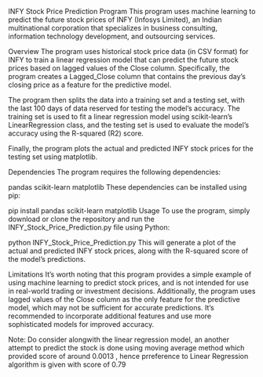 INFY Stock Price Prediction Program
This program uses machine learning to predict the future stock prices of INFY (Infosys Limited), an Indian multinational corporation that specializes in business consulting, information technology development, and outsourcing services.

Overview
The program uses historical stock price data (in CSV format) for INFY to train a linear regression model that can predict the future stock prices based on lagged values of the Close column. Specifically, the program creates a Lagged_Close column that contains the previous day’s closing price as a feature for the predictive model.

The program then splits the data into a training set and a testing set, with the last 100 days of data reserved for testing the model’s accuracy. The training set is used to fit a linear regression model using scikit-learn’s LinearRegression class, and the testing set is used to evaluate the model’s accuracy using the R-squared (R2) score.

Finally, the program plots the actual and predicted INFY stock prices for the testing set using matplotlib.

Dependencies
The program requires the following dependencies:

pandas
scikit-learn
matplotlib
These dependencies can be installed using pip:

pip install pandas scikit-learn matplotlib
Usage
To use the program, simply download or clone the repository and run the INFY_Stock_Price_Prediction.py file using Python:

python INFY_Stock_Price_Prediction.py
This will generate a plot of the actual and predicted INFY stock prices, along with the R-squared score of the model’s predictions.

Limitations
It’s worth noting that this program provides a simple example of using machine learning to predict stock prices, and is not intended for use in real-world trading or investment decisions. Additionally, the program uses lagged values of the Close column as the only feature for the predictive model, which may not be sufficient for accurate predictions. It’s recommended to incorporate additional features and use more sophisticated models for improved accuracy.

Note:
Do consider alongwith the linear regression model, an another attempt to predict the stock is done using moving average method which provided score of around 0.0013
, hence prreference to Linear Regression algorithm is given with score of 0.79
